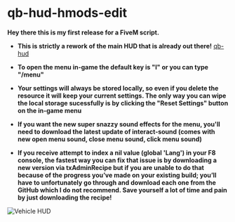 # qb-hud-hmods-edit
**Hey there this is my first release for a FiveM script.**

+ **This is strictly a rework of the main HUD that is already out there!** [qb-hud](https://github.com/qbcore-framework/qb-hud)


+ **To open the menu in-game the default key is "I" or you can type "/menu"**

+ **Your settings will always be stored locally, so even if you delete the resource it will keep your current settings. The only way you can wipe the local storage sucessfully is by clicking the "Reset Settings" button on the in-game menu**

+ **If you want the new super snazzy sound effects for the menu, you'll need to download the latest update of interact-sound
(comes with new open menu sound, close menu sound, click menu sound)**

+ **If you receive attempt to index a nil value (global 'Lang') in your F8 console, the fastest way you can fix that issue is by downloading a new version via txAdminRecipe but if you are unable to do that because of the progress you’ve made on your existing build; you’ll have to unfortunately go through and download each one from the GitHub which I do not recommend. Save yourself a lot of time and pain by just downloading the recipe!**

![Vehicle HUD](https://i.imgur.com/pUj7cSt.jpg)
